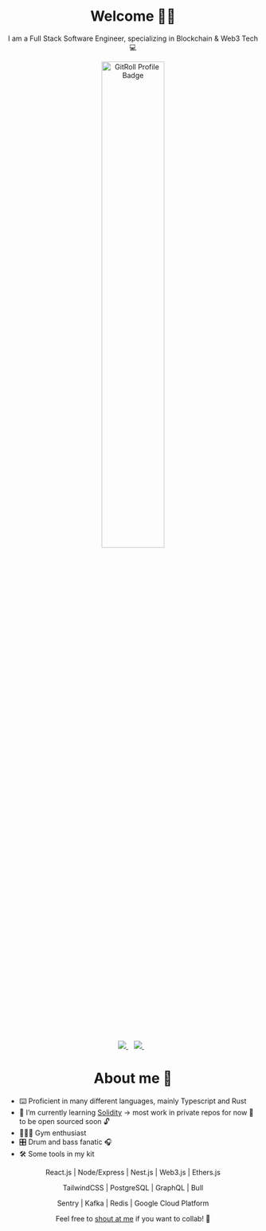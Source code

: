 <h1 align='center'>Welcome 👋🏾</h1>

<p align='center'>I am a Full Stack Software Engineer, specializing in Blockchain & Web3 Tech 💻 </p>


<div align='center'"> 
  
<a href="https://gitroll.io/profile/uV3jdLaSIejh12AZ0TN3mG4eVhLY2" target="_blank"><img src="https://gitroll.io/api/badges/profiles/v1/uV3jdLaSIejh12AZ0TN3mG4eVhLY2" alt="GitRoll Profile Badge" style="width: 50%; max-width: 300px; height: auto;"/></a>

</div>

<p align='center'>

<a href="https://www.linkedin.com/in/jc-tavares/" target="_blank">
  <img src="https://img.shields.io/badge/linkedin-%230077B5.svg?&style=for-the-badge&logo=linkedin&logoColor=white" />
</a>&nbsp;&nbsp;
<a href="mailto:ffmcgee.eth@protonmail.com" target="_blank">
  <img src="https://img.shields.io/badge/email me-%23D14836.svg?&style=for-the-badge&logo=gmail&logoColor=white" />
</a>&nbsp;&nbsp;

<h1 align='center'>About me 💭</h1>

<!-- - 🔭 I’m currently working on [Archive Protocol](https://archiveprotocol.com/) -->

- ⌨️ Proficient in many different languages, mainly Typescript and Rust
- 🌱 I’m currently learning [Solidity](https://docs.soliditylang.org/en/v0.8.26/) → most work in private repos for now 🔐 to be open sourced soon 🔓
- 🏋🏾‍♂️ Gym enthusiast
- 🎛️ Drum and bass fanatic 🎧
- 🛠️ Some tools in my kit

<p align='center'>React.js | Node/Express | Nest.js | Web3.js | Ethers.js</p>
<p align='center'>TailwindCSS | PostgreSQL | GraphQL | Bull</p>
<p align='center'>Sentry | Kafka | Redis | Google Cloud Platform </p>

<!--
<h1 align='center'>Top Languages 📝</h1>
<div align='center'>
![Top Languages](https://github-readme-stats.vercel.app/api/top-langs/?username=ffmcgee725&layout=compact)
</div> 
-->
<p>
  
<!--
## My GitHub Stats
![Your GitHub Stats](https://github-readme-stats.vercel.app/api?username=ffmcgee725&show_icons=true)
-->
</p>

<div align='center'>
  
Feel free to [shout at me](mailto:ffmcgee.eth@protonmail.com) if you want to collab! 🚀
  
</div>
